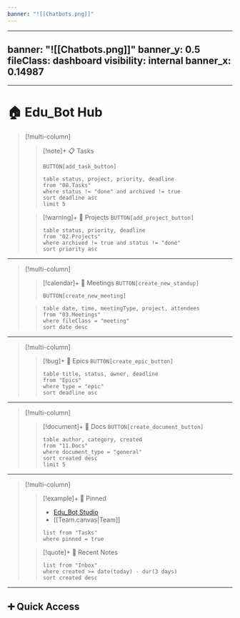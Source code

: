 ```yaml
---
banner: "![[Chatbots.png]]"
---
```

---
banner: "![[Chatbots.png]]"
banner_y: 0.5
fileClass: dashboard
visibility: internal
banner_x: 0.14987
---
---
# 🏠 Edu_Bot Hub

> [!multi-column]
>
>> [!note]+ 📋 Tasks
>> 
>> `BUTTON[add_task_button]`
>>
>>
>> ```dataview
>> table status, project, priority, deadline
>> from "08.Tasks"
>> where status != "done" and archived != true
>> sort deadline asc
>> limit 5
>> ```
>
>> [!warning]+ 🚧 Projects
>> `BUTTON[add_project_button]`
>>
>>
>> ```dataview
>> table status, priority, deadline
>> from "02.Projects"
>> where archived != true and status != "done"
>> sort priority asc
>> ```

---

> [!multi-column]
>
>> [!calendar]+ 📅 Meetings
>> `BUTTON[create_new_standup]`
>>
>> `BUTTON[create_new_meeting]`
>
>> ```dataview
>> table date, time, meetingType, project, attendees
>> from "03.Meetings"
>> where fileClass = "meeting"
>> sort date desc
>> ```

---

> [!multi-column]
>
>> [!bug]+ 🧱 Epics
>> `BUTTON[create_epic_button]`
>>
>>
>> ```dataview
>> table title, status, owner, deadline
>> from "Epics"
>> where type = "epic"
>> sort deadline asc
>> ```

---

> [!multi-column]
>
>> [!document]+ 📄 Docs
>> `BUTTON[create_document_button]`
>> 
>> ```dataview
>> table author, category, created
>> from "11.Docs"
>> where document_type = "general"
>> sort created desc
>> limit 5
>> ```

---

> [!multi-column]
>
>> [!example]+ 📌 Pinned
>> - [Edu_Bot Studio](Edu_BotStudio.md)
>> - [[Team.canvas|Team]]
>>
>> ```dataview
>> list from "Tasks"
>> where pinned = true
>> ```
>
>> [!quote]+ 🧾 Recent Notes
>>
>> ```dataview
>> list from "Inbox"
>> where created >= date(today) - dur(3 days)
>> sort created desc
>> ```

---

## ➕ Quick Access
